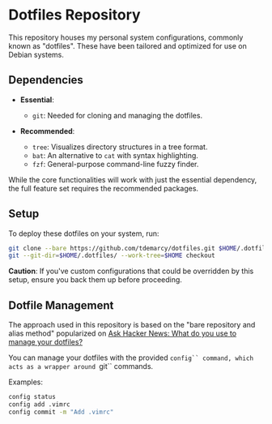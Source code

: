 # Dotfiles Repository

This repository houses my personal system configurations, commonly known as "dotfiles". These have been tailored and optimized for use on Debian systems.

## Dependencies

- **Essential**: 
  - `git`: Needed for cloning and managing the dotfiles.

- **Recommended**:
  - `tree`: Visualizes directory structures in a tree format.
  - `bat`: An alternative to `cat` with syntax highlighting.
  - `fzf`: General-purpose command-line fuzzy finder.

While the core functionalities will work with just the essential dependency, the full feature set requires the recommended packages.

## Setup

To deploy these dotfiles on your system, run:

```bash
git clone --bare https://github.com/tdemarcy/dotfiles.git $HOME/.dotfiles
git --git-dir=$HOME/.dotfiles/ --work-tree=$HOME checkout
```

**Caution**: If you've custom configurations that could be overridden by this setup, ensure you back them up before proceeding.

## Dotfile Management

The approach used in this repository is based on the "bare repository and alias method" popularized on [Ask Hacker News: What do you use to manage your dotfiles?](https://news.ycombinator.com/item?id=11071754)

You can manage your dotfiles with the provided `config`` command, which acts as a wrapper around `git`` commands.

Examples:

```bash
config status
config add .vimrc
config commit -m "Add .vimrc"
```

